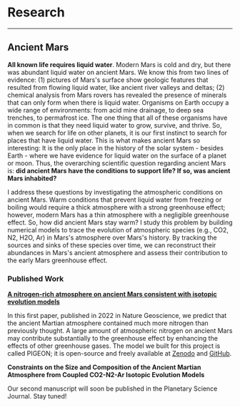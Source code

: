 # Research
-------------------------

## Ancient Mars

**All known life requires liquid water**. Modern Mars is cold and dry, but there was abundant liquid water on ancient Mars. We know this from two lines of evidence: (1) pictures of Mars's surface show geologic features that resulted from flowing liquid water, like ancient river valleys and deltas; (2) chemical analysis from Mars rovers has revealed the presence of minerals that can only form when there is liquid water. Organisms on Earth occupy a wide range of environments: from acid mine drainage, to deep sea trenches, to permafrost ice. The one thing that all of these organisms have in common is that they need liquid water to grow, survive, and thrive. So, when we search for life on other planets, it is our first instinct to search for places that have liquid water. This is what makes ancient Mars so interesting: It is the only place in the history of the solar system - besides Earth - where we have evidence for liquid water on the surface of a planet or moon. Thus, the overarching scientific question regarding ancient Mars is: **did ancient Mars have the conditions to support life? If so, was ancient Mars inhabited?**

I address these questions by investigating the atmospheric conditions on ancient Mars. Warm conditions that prevent liquid water from freezing or boiling would require a thick atmosphere with a strong greenhouse effect; however, modern Mars has a thin atmosphere with a negligible greenhouse effect. So, how did ancient Mars stay warm? I study this problem by building numerical models to trace the evolution of atmospheric species (e.g., CO2, N2, H2O, Ar) in Mars's atmosphere over Mars's history. By tracking the sources and sinks of these species over time, we can reconstruct their abundances in Mars's ancient atmosphere and assess their contribution to the early Mars greenhouse effect.

### **Published Work**

**[A nitrogen-rich atmosphere on ancient Mars consistent with isotopic evolution models](https://www.nature.com/articles/s41561-021-00886-y)**

In this first paper, published in 2022 in Nature Geoscience, we predict that the ancient Martian atmosphere contained much more nitrogen than previously thought. A large amount of atmospheric nitrogen on ancient Mars may contribute substantially to the greenhouse effect by enhancing the effects of other greenhouse gases. 
The model we built for this project is called PIGEON; it is open-source and freely available at [Zenodo](https://doi.org/10.5281/zenodo.5760095) and [GitHub](https://github.com/trentagon/pigeon).


**Constraints on the Size and Composition of the Ancient Martian Atmosphere from Coupled CO2-N2-Ar Isotopic Evolution Models**

Our second manuscript will soon be published in the Planetary Science Journal. Stay tuned!